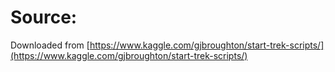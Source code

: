 # Source:

Downloaded from [https://www.kaggle.com/gjbroughton/start-trek-scripts/](https://www.kaggle.com/gjbroughton/start-trek-scripts/)